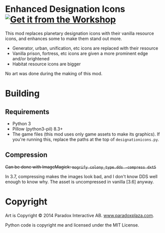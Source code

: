 # Enhanced Designation Icons [![Get it from the Workshop](https://img.shields.io/badge/steam-%23000000.svg?style=for-the-badge&logo=steam&logoColor=white)](https://steamcommunity.com/sharedfiles/filedetails/?id=2941285632)

This mod replaces planetary designation icons with their vanilla resource icons, and enhances some to make them stand out more.

* Generator, urban, unification, etc icons are replaced with their resource
* Vanilla prison, fortress, etc icons are given a more prominent edge and/or brightened
* Habitat resource icons are bigger

No art was done during the making of this mod.

# Building

## Requirements

* Python 3
* Pillow (python3-pil) 8.3+
* The game files (this mod uses only game assets to make its graphics). If you're running this, replace the paths at the top of `designationicons.py`.

## Compression

~~Can be done with ImageMagick: `mogrify colony_type.dds -compress dxt5`~~

In 3.7, compressing makes the images look bad, and I don't know DDS well enough to know why. The asset is uncompressed in vanilla [3.6] anyway.

# Copyright

Art is Copyright © 2014 Paradox Interactive AB. www.paradoxplaza.com.

Python code is copyright me and licensed under the MIT License.
